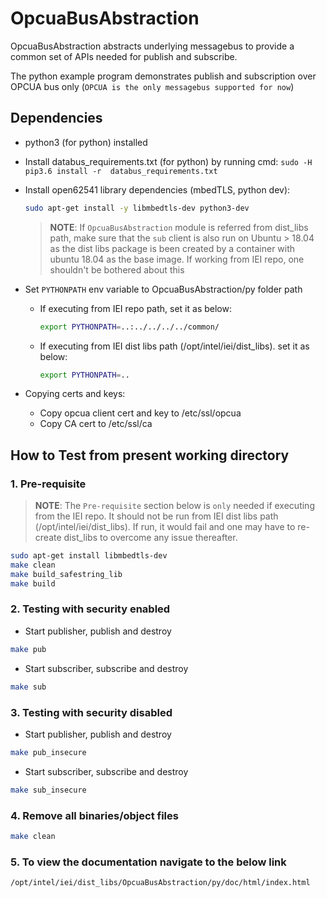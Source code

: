 # OpcuaBusAbstraction

OpcuaBusAbstraction abstracts underlying messagebus to provide a common set of APIs needed for publish and subscribe.

The python example program demonstrates publish and subscription over OPCUA bus only (`OPCUA is the only messagebus supported for now`)

## Dependencies

* python3 (for python) installed
* Install databus_requirements.txt (for python) by running cmd: `sudo -H pip3.6 install -r  databus_requirements.txt`
* Install open62541 library dependencies (mbedTLS, python dev):

  ```sh
  sudo apt-get install -y libmbedtls-dev python3-dev
  ```

  > **NOTE**: If `OpcuaBusAbstraction` module is referred from dist_libs path, make sure that the `sub` client is also run on Ubuntu > 18.04 as the dist libs package is been created by a container with ubuntu 18.04 as the base image. If working from IEI repo,
  > one shouldn't be bothered about this

* Set `PYTHONPATH` env variable to OpcuaBusAbstraction/py folder path

  * If executing from IEI repo path, set it as below:

    ```sh
    export PYTHONPATH=..:../../../../common/
    ```

  * If executing from IEI dist libs path (/opt/intel/iei/dist_libs). set it as below:

    ```sh
    export PYTHONPATH=..
    ```


* Copying certs and keys:
  * Copy opcua client cert and key to /etc/ssl/opcua
  * Copy CA cert to /etc/ssl/ca

## How to Test from present working directory

### 1. Pre-requisite

> **NOTE**:
> The `Pre-requisite` section below is `only` needed if executing from
> the IEI repo. It should not be run from IEI dist libs path
> (/opt/intel/iei/dist_libs). If run, it would fail and one may have to re-create
> dist_libs to overcome any issue thereafter.

  ```sh
  sudo apt-get install libmbedtls-dev
  make clean
  make build_safestring_lib
  make build
  ```

### 2. Testing with security enabled

* Start publisher, publish and destroy

```sh
make pub
```

* Start subscriber, subscribe and destroy

```sh
make sub
```

### 3. Testing with security disabled

* Start publisher, publish and destroy

```sh
make pub_insecure
```

* Start subscriber, subscribe and destroy

```sh
make sub_insecure
```

### 4. Remove all binaries/object files

```sh
make clean
```

### 5. To view the documentation navigate to the below link

```sh
/opt/intel/iei/dist_libs/OpcuaBusAbstraction/py/doc/html/index.html
```
